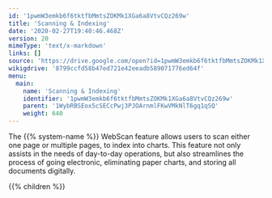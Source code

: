 ```yaml
---
id: '1pwmW3emkb6f6tktfbMmtsZOKMk1XGa6a8VtvCQz269w'
title: 'Scanning & Indexing'
date: '2020-02-27T19:40:46.468Z'
version: 20
mimeType: 'text/x-markdown'
links: []
source: 'https://drive.google.com/open?id=1pwmW3emkb6f6tktfbMmtsZOKMk1XGa6a8VtvCQz269w'
wikigdrive: '8799ccfd58b47ed721e42eeadb589071776ed64f'
menu:
  main:
    name: 'Scanning & Indexing'
    identifier: '1pwmW3emkb6f6tktfbMmtsZOKMk1XGa6a8VtvCQz269w'
    parent: '1WybRBSEox5cSECcPwj3PJOArnmlFKwVMkNlT6gq1qSQ'
    weight: 640
---
```





The {{% system-name %}} WebScan feature allows users to scan either one page or multiple pages, to index into charts. This feature not only assists in the needs of day-to-day operations, but also streamlines the process of going electronic, eliminating paper charts, and storing all documents digitally.




{{% children %}}






